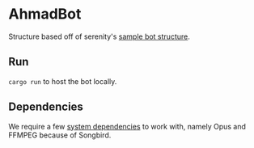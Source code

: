# AhmadBot

Structure based off of serenity's [sample bot structure](https://github.com/serenity-rs/serenity/tree/current/examples/e06_sample_bot_structure).

## Run

`cargo run` to host the bot locally.

## Dependencies

We require a few [system dependencies](https://github.com/serenity-rs/songbird#dependencies) to work with, namely Opus and FFMPEG because of Songbird.
